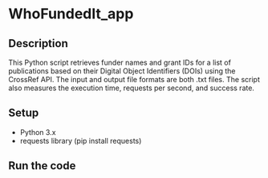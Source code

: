 # WhoFundedIt_app
## Description
This Python script retrieves funder names and grant IDs for a list of publications based on their Digital Object Identifiers (DOIs) using the CrossRef API. The input and output file formats are both .txt files. The script also measures the execution time, requests per second, and success rate.
## Setup
- Python 3.x
- requests library (pip install requests)
## Run the code


